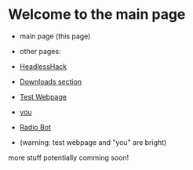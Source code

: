 # Welcome to the main page
- main page (this page)
- other pages:
- [HeadlessHack](https://headlesshorseless.github.io/HeadlessHack/)

- [Downloads section](https://headlesshorseless.github.io/Headless-Downloads/)
- [Test Webpage](https://headlesshorseless.github.io/test/)
- [you](https://headlesshorseless.github.io/you/)
- [Radio Bot](headlesshorseless.github.io/radio-bot/)
- (warning: test webpage and "you" are bright)

more stuff potentially comming soon!
